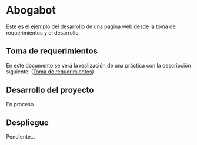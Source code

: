 # Abogabot

Este es el ejemplo del desarrollo de una pagina web desde la toma de requerimientos y el desarrollo

## Toma de requerimientos

En este documento se verá la realización de una práctica con la descripción siguiente:
([Toma de requerimientos](./Toma%20de%20requerimientos/README.md))

## Desarrollo del proyecto

En proceso

## Despliegue

Pendiente...
